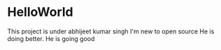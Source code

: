 # HelloWorld
This project is under abhijeet kumar singh
I'm new to open source
He is doing better.
He is going good

